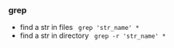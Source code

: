 
### grep
- find a str in files ` grep 'str_name' *`
- find a str in directory ` grep -r 'str_name' *`
